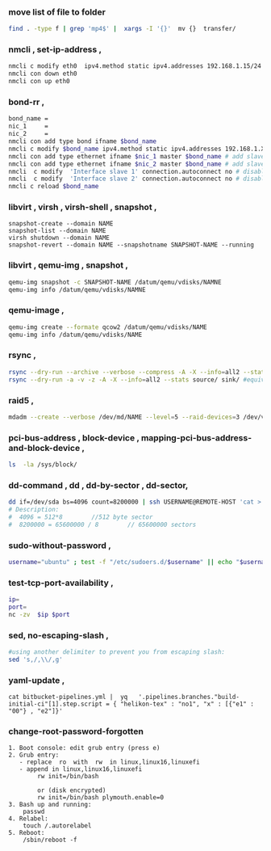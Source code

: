 ### move list of file to folder
```bash
find . -type f | grep 'mp4$' |  xargs -I '{}'  mv {}  transfer/
```


###  nmcli , set-ip-address , 
```bash
nmcli c modify eth0  ipv4.method static ipv4.addresses 192.168.1.15/24 ipv4.dns 8.8.8.8 ipv4.gateway 192.168.1.1 connection.autoconnect yes
nmcli con down eth0
nmcli con up eth0
```

###  bond-rr , 
```bash
bond_name =
nic_1     =
nic_2     =
nmcli con add type bond ifname $bond_name
nmcli c modify $bond_name ipv4.method static ipv4.addresses 192.168.1.X/24 ipv4.dns 8.8.8.8 ipv4.gateway 192.168.1.1 connection.autoconnect yes
nmcli con add type ethernet ifname $nic_1 master $bond_name # add slave interface 1 to BOND_RR
nmcli con add type ethernet ifname $nic_2 master $bond_name # add slave interface 2 to BOND_RR
nmcli  c modify  'Interface slave 1' connection.autoconnect no # disable wired profile of NIC1
nmcli  c modify  'Interface slave 2' connection.autoconnect no # disable wired profile of NIC2
nmcli c reload $bond_name
```

###  libvirt , virsh , virsh-shell , snapshot ,
```
snapshot-create --domain NAME
snapshot-list --domain NAME
virsh shutdown --domain NAME
snapshot-revert --domain NAME --snapshotname SNAPSHOT-NAME --running
```


###  libvirt , qemu-img , snapshot ,
```bash
qemu-img snapshot -c SNAPSHOT-NAME /datum/qemu/vdisks/NAMNE
qemu-img info /datum/qemu/vdisks/NAMNE
```


### qemu-image ,
```bash
qemu-img create --formate qcow2 /datum/qemu/vdisks/NAME
qemu-img info /datum/qemu/vdisks/NAME
```


### rsync , 
```bash
rsync --dry-run --archive --verbose --compress -A -X --info=all2 --stats source/ sink/
rsync --dry-run -a -v -z -A -X --info=all2 --stats source/ sink/ #equivalent
```


### raid5 ,
```bash
mdadm --create --verbose /dev/md/NAME --level=5 --raid-devices=3 /dev/vda1 /dev/vdb1 /dev/vdc1 --spare-devices=1 /dev/vdd1
```
### pci-bus-address , block-device , mapping-pci-bus-address-and-block-device ,
```bash
ls  -la /sys/block/
```

### dd-command , dd , dd-by-sector , dd-sector, 
```bash
dd if=/dev/sda bs=4096 count=8200000 | ssh USERNAME@REMOTE-HOST 'cat > /path/to/destination/image'
# Description:
#  4096 = 512*8        //512 byte sector
#  8200000 = 65600000 / 8        // 65600000 sectors
```



###  sudo-without-password ,
```bash
username="ubuntu" ; test -f "/etc/sudoers.d/$username" || echo "$username ALL=(ALL) NOPASSWD:ALL" > /etc/sudoers.d/$username
```


### test-tcp-port-availability ,
```bash
ip=
port=
nc -zv  $ip $port
```



### sed, no-escaping-slash ,  
```bash
#using another delimiter to prevent you from escaping slash:
sed 's,/,\\/,g'
```



### yaml-update ,
```
cat bitbucket-pipelines.yml |  yq   '.pipelines.branches."build-initial-ci"[1].step.script = { "helikon-tex" : "no1", "x" : [{"e1" : "00"} , "e2"]}'
```

### change-root-password-forgotten
```
1. Boot console: edit grub entry (press e)
2. Grub entry:
   - replace  ro  with  rw  in linux,linux16,linuxefi
   - append in linux,linux16,linuxefi
        rw init=/bin/bash

        or (disk encrypted)
        rw init=/bin/bash plymouth.enable=0
3. Bash up and running:
    passwd
4. Relabel:
    touch /.autorelabel
5. Reboot:
    /sbin/reboot -f
```


